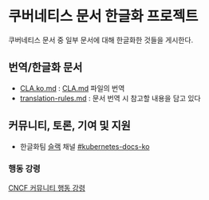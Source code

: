 # 쿠버네티스 문서 한글화 프로젝트

쿠버네티스 문서 중 일부 문서에 대해 한글화한 것들을 게시한다.

## 번역/한글화 문서

- [CLA.ko.md](CLA.ko.md) : [CLA.md](https://github.com/kubernetes/community/blob/master/CLA.md) 파일의 번역
- [translation-rules.md](translation-rules.md) : 문서 번역 시 참고할 내용을 담고 있다

## 커뮤니티, 토론, 기여 및 지원

- 한글화팀 [슬랙](http://slack.k8s.io/) 채널 [#kubernetes-docs-ko](https://kubernetes.slack.com/archives/CA1MMR86S)

### 행동 강령

[CNCF 커뮤니티 행동 강령](https://github.com/cncf/foundation/blob/master/code-of-conduct-languages/ko.md)
